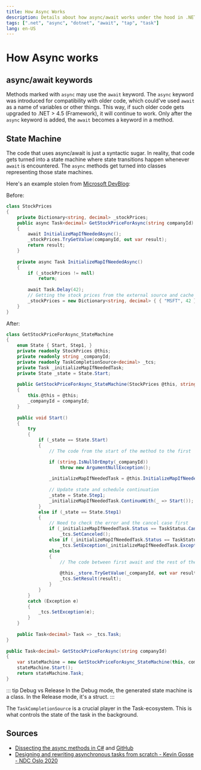```yaml
---
title: How Async Works
description: Details about how async/await works under the hood in .NET
tags: [".net", "async", "dotnet", "await", "tap", "task"]
lang: en-US
---
```


# How Async works

## async/await keywords

Methods marked with `async` may use the `await` keyword. The `async` keyword was
introduced for compatibility with older code, which could've used `await` as a
name of variables or other things. This way, if such older code gets upgraded to
.NET > 4.5 (Framework), it will continue to work. Only after the `async` keyword
is added, the `await` becomes a keyword in a method.

## State Machine

The code that uses async/await is just a syntactic sugar. In reality, that code
gets turned into a state machine where state transitions happen whenever `await`
is encountered. The `async` methods get turned into classes representing those
state machines.

Here's an example stolen from [Microsoft
DevBlog](https://devblogs.microsoft.com/premier-developer/dissecting-the-async-methods-in-c/):

Before:

```csharp
class StockPrices
{
    private Dictionary<string, decimal> _stockPrices;
    public async Task<decimal> GetStockPriceForAsync(string companyId)
    {
        await InitializeMapIfNeededAsync();
        _stockPrices.TryGetValue(companyId, out var result);
        return result;
    }
 
    private async Task InitializeMapIfNeededAsync()
    {
        if (_stockPrices != null)
            return;
 
        await Task.Delay(42);
        // Getting the stock prices from the external source and cache in memory.
        _stockPrices = new Dictionary<string, decimal> { { "MSFT", 42 } };
    }
}
```

After:

```csharp
class GetStockPriceForAsync_StateMachine
{
    enum State { Start, Step1, }
    private readonly StockPrices @this;
    private readonly string _companyId;
    private readonly TaskCompletionSource<decimal> _tcs;
    private Task _initializeMapIfNeededTask;
    private State _state = State.Start;
 
    public GetStockPriceForAsync_StateMachine(StockPrices @this, string companyId)
    {
        this.@this = @this;
        _companyId = companyId;
    }
 
    public void Start()
    {
        try
        {
            if (_state == State.Start)
            {
                // The code from the start of the method to the first 'await'.

                if (string.IsNullOrEmpty(_companyId))
                    throw new ArgumentNullException();
 
                _initializeMapIfNeededTask = @this.InitializeMapIfNeeded();
 
                // Update state and schedule continuation
                _state = State.Step1;
                _initializeMapIfNeededTask.ContinueWith(_ => Start());
            }
            else if (_state == State.Step1)
            {
                // Need to check the error and the cancel case first
                if (_initializeMapIfNeededTask.Status == TaskStatus.Canceled)
                    _tcs.SetCanceled();
                else if (_initializeMapIfNeededTask.Status == TaskStatus.Faulted)
                    _tcs.SetException(_initializeMapIfNeededTask.Exception.InnerException);
                else
                {
                    // The code between first await and the rest of the method
 
                    @this._store.TryGetValue(_companyId, out var result);
                    _tcs.SetResult(result);
                }
            }
        }
        catch (Exception e)
        {
            _tcs.SetException(e);
        }
    }
 
    public Task<decimal> Task => _tcs.Task;
}
 
public Task<decimal> GetStockPriceForAsync(string companyId)
{
    var stateMachine = new GetStockPriceForAsync_StateMachine(this, companyId);
    stateMachine.Start();
    return stateMachine.Task;
}
```

::: tip Debug vs Release
In the Debug mode, the generated state machine is a class. In the Release mode,
it's a struct.
:::

The `TaskCompletionSource` is a crucial player in the Task-ecosystem. This is
what controls the state of the task in the background.

## Sources

- [Dissecting the async methods in
  C#](https://devblogs.microsoft.com/premier-developer/dissecting-the-async-methods-in-c/)
  and
  [GitHub](https://github.com/kevingosse/MyTask/blob/main/TaskLibrary/Task.cs)
- [Designing and rewriting asynchronous tasks from scratch - Kevin Gosse - NDC
  Oslo 2020](https://www.youtube.com/watch?v=glPrWPr-IPc)